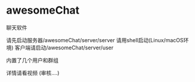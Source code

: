 # awesomeChat
聊天软件

请先启动服务器/awesomeChat/server/server
请用shell启动(Linux/macOS环境)
客户端请启动/awesomeChat/server/user

内置了几个用户和群组

详情请看视频
(审核....)
